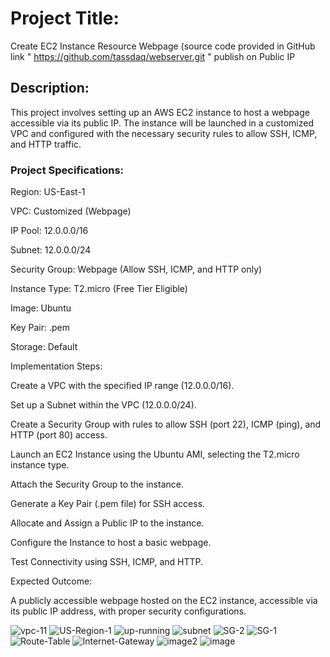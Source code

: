 # Project Title:
Create EC2 Instance Resource Webpage (source code provided in GitHub link " https://github.com/tassdaq/webserver.git " publish on Public IP


## Description:
This project involves setting up an AWS EC2 instance to host a webpage accessible via its public IP. 
The instance will be launched in a customized VPC and configured with the necessary security rules to allow SSH, ICMP, and HTTP traffic.



### Project Specifications:

Region: US-East-1

VPC: Customized (Webpage)

IP Pool: 12.0.0.0/16

Subnet: 12.0.0.0/24

Security Group: Webpage (Allow SSH, ICMP, and HTTP only)

Instance Type: T2.micro (Free Tier Eligible)

Image: Ubuntu

Key Pair: .pem

Storage: Default



Implementation Steps:

Create a VPC with the specified IP range (12.0.0.0/16).

Set up a Subnet within the VPC (12.0.0.0/24).

Create a Security Group with rules to allow SSH (port 22), ICMP (ping), and HTTP (port 80) access.

Launch an EC2 Instance using the Ubuntu AMI, selecting the T2.micro instance type.

Attach the Security Group to the instance.

Generate a Key Pair (.pem file) for SSH access.

Allocate and Assign a Public IP to the instance.

Configure the Instance to host a basic webpage.

Test Connectivity using SSH, ICMP, and HTTP.



Expected Outcome:

A publicly accessible webpage hosted on the EC2 instance, accessible via its public IP address, with proper security configurations.
		

 
 ![vpc-11](https://github.com/user-attachments/assets/b376565f-9d41-443f-9ad2-b505264abeb3)
![US-Region-1](https://github.com/user-attachments/assets/75aba4c1-ab5d-416d-8f61-80c7b675dac8)
![up-running](https://github.com/user-attachments/assets/b1821154-a5c9-45aa-8a13-249c53f48dc2)
![subnet](https://github.com/user-attachments/assets/2d411e4d-0437-4b58-beb7-fca8cbc4a9a8)
![SG-2](https://github.com/user-attachments/assets/41efc00d-3d5b-488c-ae9e-b7cf88783aa6)
![SG-1](https://github.com/user-attachments/assets/f0649a34-cda4-47c6-8d68-24367d715c13)
![Route-Table](https://github.com/user-attachments/assets/3c2d4a2d-8fe5-4945-b452-84168eb24312)
![Internet-Gateway](https://github.com/user-attachments/assets/0de804a8-2b62-405d-8613-cd11d43808a6)
![image2](https://github.com/user-attachments/assets/68354ea2-4d82-43f5-ae1a-18e9bbbb05b3)
![image](https://github.com/user-attachments/assets/a0020603-1d3d-49b5-b42b-ee918a80e931)
